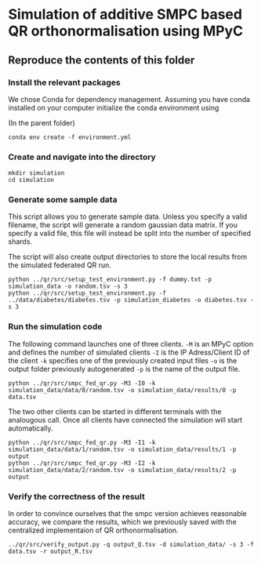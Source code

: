 # Simulation of additive SMPC based QR orthonormalisation using MPyC
## Reproduce the contents of this folder


### Install the relevant packages

We chose Conda for dependency management. Assuming you have conda installed on your computer  initialize the conda environment using

(In the parent folder)
```
conda env create -f environment.yml
```

### Create and navigate into the directory
```
mkdir simulation
cd simulation
```

### Generate some sample data
This script allows you to generate sample data. Unless you specify a valid filename, the script will generate a random gaussian data matrix. If you specify a valid file, this file will instead be split into the number of specified shards.

The script will also create output directories to store the local results from the simulated federated QR run.
```
python ../qr/src/setup_test_environment.py -f dummy.txt -p simulation_data -o random.tsv -s 3
python ../qr/src/setup_test_environment.py -f ../data/diabetes/diabetes.tsv -p simulation_diabetes -o diabetes.tsv -s 3
```

### Run the simulation code

The following command launches one of three clients. 
```-M``` is an MPyC option and defines the number of simulated clients
```-I``` is the IP Adress/Client ID of the client
```-k``` specifies one of the previously created input files
```-o``` is the output folder previously autogenerated 
```-p``` is the name of the output file.
 
 ```
 python ../qr/src/smpc_fed_qr.py -M3 -I0 -k simulation_data/data/0/random.tsv -o simulation_data/results/0 -p data.tsv
 ```
 
 The two other clients can be started in different terminals with the analougous call. Once all clients have connected the simulation will start automatically.
 ```
 python ../qr/src/smpc_fed_qr.py -M3 -I1 -k simulation_data/data/1/random.tsv -o simulation_data/results/1 -p output
 python ../qr/src/smpc_fed_qr.py -M3 -I2 -k simulation_data/data/2/random.tsv -o simulation_data/results/2 -p output
 ```
 
 ### Verify the correctness of the result
 In order to convince ourselves that the smpc version achieves reasonable accuracy, we compare the results, which we previously saved with the centralized implementaion of QR orthonormalisation.

 ```
 ../qr/src/verify_output.py -q output_Q.tsv -d simulation_data/ -s 3 -f data.tsv -r output_R.tsv
 ```
